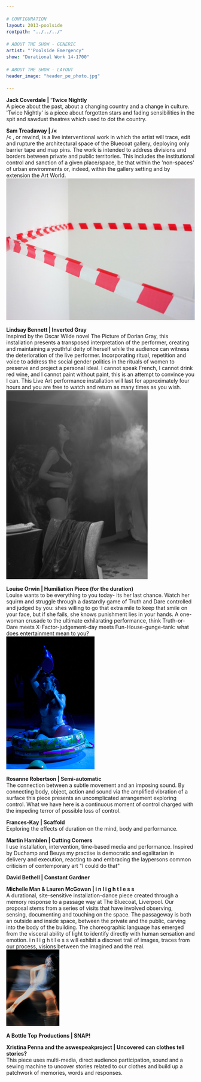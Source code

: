 ```yaml
---

# CONFIGURATION
layout: 2013-poolside
rootpath: "../../../"

# ABOUT THE SHOW - GENERIC
artist: "'Poolside Emergency"
show: "Durational Work 14-1700"

# ABOUT THE SHOW - LAYOUT
header_image: "header_pe_photo.jpg"

---
```


**Jack Coverdale | 'Twice Nightly**   
A piece about the past, about a changing country and a change in culture. 'Twice Nightly' is a piece about forgotten stars and fading sensibilities in the spit and sawdust theatres which used to dot the country.    

**Sam Treadaway | /«**  
/« , or rewind,  is a live interventional work in which the artist will trace, edit and rupture the architectural space of the Bluecoat gallery, deploying only barrier tape and map pins.   The work is intended to address divisions and borders between  private and public territories. This includes the institutional control and sanction of a given place/space, be that within the 'non-spaces' of urban environments or, indeed, within the gallery setting and by extension the Art World.   
![Sam Treadaway](Treadaway.jpg)    

**Lindsay Bennett | Inverted Gray**    
Inspired by the Oscar Wilde novel The Picture of Dorian Gray, this installation presents a transposed interpretation of the performer, creating and maintaining a youthful deity of herself while the audience can witness the deterioration of the live performer. Incorporating ritual, repetition and voice to address the social gender politics in the rituals of women to preserve and project a personal ideal. I cannot speak French, I cannot drink red wine, and I cannot paint without paint, this is an attempt to convince you I can. This Live Art performance installation will last for approximately four hours and you are free to watch and return as many times as you wish.    
![Lindsay Bennett](LindsayBennett.jpg)    

**Louise Orwin | Humiliation Piece (for the duration)**    
Louise wants to be everything to you today- its her last chance. Watch her squirm and struggle through a dastardly game of Truth and Dare controlled and judged by you: shes willing to go that extra mile to keep that smile on your face, but if she fails, she knows punishment lies in your hands. A one-woman crusade to the ultimate exhilarating performance, think Truth-or-Dare meets X-Factor-judgement-day meets Fun-House-gunge-tank: what does entertainment mean to you?    
![Louise Orwin](orwin.jpg)    

**Rosanne Robertson | Semi-automatic**    
The connection between a subtle movement and an imposing sound.    By connecting body, object, action and sound via the amplified vibration of a surface this piece presents an uncomplicated arrangement exploring control. What we have here is a continuous moment of control charged with the impeding terror of possible loss of control.    

**Frances-Kay | Scaffold**     
Exploring the effects of duration on the mind, body and performance.    

**Martin Hamblen | Cutting Corners**    
I use installation, intervention, time-based media and performance. Inspired by Duchamp and Beuys my practise is democratic and egalitarian in delivery and execution, reacting to and embracing the laypersons common criticism of contemporary art "I could do that"    

**David Bethell | Constant Gardner**    
	

**Michelle Man & Lauren McGowan | i n l i g h t  l e  s  s**    
A durational, site-sensitive installation-dance piece created through a memory response to a passage way at The Bluecoat, Liverpool. Our proposal stems from a series of visits that have involved observing, sensing, documenting and touching on the space. The passageway is both an outside and inside space, between the private and the public, carving into the body of the building. The choreographic language has emerged from the visceral ability of light to identify directly with human sensation and emotion. 
i n l i g h t l e s s will exhibit a discreet trail of images, traces from our process, visions between the imagined and the real.    
![inlightless](inlightless.jpg)    

**A Bottle Top Productions | SNAP!**   

**Xristina Penna and the aswespeakproject | Uncovered	can clothes tell stories?**    
This piece uses multi-media, direct audience participation, sound and a sewing machine to uncover stories related to our clothes and build up a patchwork of memories, words and responses.    